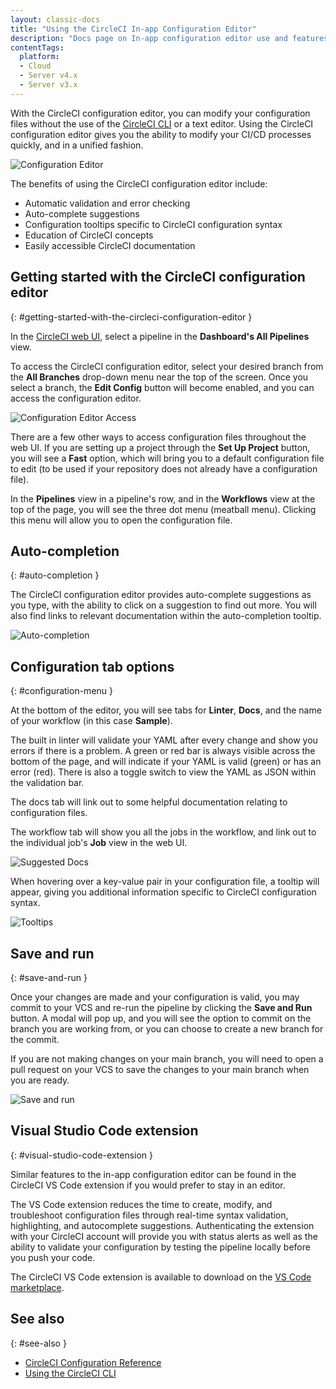 ```yaml
---
layout: classic-docs
title: "Using the CircleCI In-app Configuration Editor"
description: "Docs page on In-app configuration editor use and features"
contentTags: 
  platform:
  - Cloud
  - Server v4.x
  - Server v3.x
---
```


With the CircleCI configuration editor, you can modify your configuration files without the use of the [CircleCI CLI]({{site.baseurl}}/local-cli/) or a text editor. Using the CircleCI configuration editor gives you the ability to modify your CI/CD processes quickly, and in a unified fashion.

![Configuration Editor]({{site.baseurl}}/assets/img/docs/config-editor-main.png)

The benefits of using the CircleCI configuration editor include:

- Automatic validation and error checking
- Auto-complete suggestions
- Configuration tooltips specific to CircleCI configuration syntax
- Education of CircleCI concepts
- Easily accessible CircleCI documentation

## Getting started with the CircleCI configuration editor
{: #getting-started-with-the-circleci-configuration-editor }

In the [CircleCI web UI](https://app.circleci.com/), select a pipeline in the **Dashboard's All Pipelines** view.

To access the CircleCI configuration editor, select your desired branch from the **All Branches** drop-down menu near the top of the screen. Once you select a branch, the **Edit Config** button will become enabled, and you can access the configuration editor.

![Configuration Editor Access]({{site.baseurl}}/assets/img/docs/config-editor-all-branches.png)

There are a few other ways to access configuration files throughout the web UI. If you are setting up a project through the **Set Up Project** button, you will see a **Fast** option, which will bring you to a default configuration file to edit (to be used if your repository does not already have a configuration file).

In the **Pipelines** view in a pipeline's row, and in the **Workflows** view at the top of the page, you will see the three dot menu (meatball menu). Clicking this menu will allow you to open the configuration file.

## Auto-completion
{: #auto-completion }

The CircleCI configuration editor provides auto-complete suggestions as you type, with the ability to click on a suggestion to find out more. You will also find links to relevant documentation within the auto-completion tooltip.

![Auto-completion]({{site.baseurl}}/assets/img/docs/config-editor-auto-complete.png)

## Configuration tab options
{: #configuration-menu }

At the bottom of the editor, you will see tabs for **Linter**, **Docs**, and the name of your workflow (in this case **Sample**).

The built in linter will validate your YAML after every change and show you errors if there is a problem. A green or red bar is always visible across the bottom of the page, and will indicate if your YAML is valid (green) or has an error (red). There is also a toggle switch to view the YAML as JSON within the validation bar.

The docs tab will link out to some helpful documentation relating to configuration files.

The workflow tab will show you all the jobs in the workflow, and link out to the individual job's **Job** view in the web UI.

![Suggested Docs]({{site.baseurl}}/assets/img/docs/config-editor-docs.png)

When hovering over a key-value pair in your configuration file, a tooltip will appear, giving you additional information specific to CircleCI configuration syntax.

![Tooltips]({{site.baseurl}}/assets/img/docs/config-editor-tooltips.png)

## Save and run
{: #save-and-run }

Once your changes are made and your configuration is valid, you may commit to your VCS and re-run the pipeline by clicking the **Save and Run** button. A modal will pop up, and you will see the option to commit on the branch you are working from, or you can choose to create a new branch for the commit.

If you are not making changes on your main branch, you will need to open a pull request on your VCS to save the changes to your main branch when you are ready.

![Save and run]({{site.baseurl}}/assets/img/docs/config-editor-commit-and-run.png)

## Visual Studio Code extension
{: #visual-studio-code-extension }

Similar features to the in-app configuration editor can be found in the CircleCI VS Code extension if you would prefer to stay in an editor.

The VS Code extension reduces the time to create, modify, and troubleshoot configuration files through real-time syntax validation, highlighting, and autocomplete suggestions. Authenticating the extension with your CircleCI account will provide you with status alerts as well as the ability to validate your configuration by testing the pipeline locally before you push your code. 

The CircleCI VS Code extension is available to download on the [VS Code marketplace](https://marketplace.visualstudio.com).

## See also
{: #see-also }

- [CircleCI Configuration Reference]({{site.baseurl}}/configuration-reference)
- [Using the CircleCI CLI]({{site.baseurl}}/local-cli)
